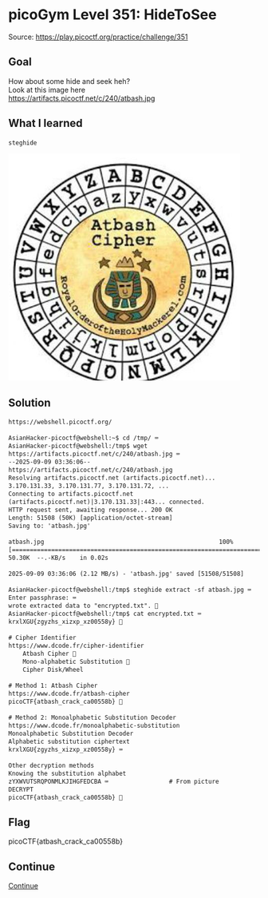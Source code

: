# picoGym Level 351: HideToSee
Source: https://play.picoctf.org/practice/challenge/351

## Goal
How about some hide and seek heh?<br>
Look at this image here<br>
https://artifacts.picoctf.net/c/240/atbash.jpg

## What I learned
```
steghide
```

![alt text](../static/atbash.jpg "pico351")

## Solution
```
https://webshell.picoctf.org/

AsianHacker-picoctf@webshell:~$ cd /tmp/ ⌨️
AsianHacker-picoctf@webshell:/tmp$ wget https://artifacts.picoctf.net/c/240/atbash.jpg ⌨️
--2025-09-09 03:36:06--  https://artifacts.picoctf.net/c/240/atbash.jpg
Resolving artifacts.picoctf.net (artifacts.picoctf.net)... 3.170.131.33, 3.170.131.77, 3.170.131.72, ...
Connecting to artifacts.picoctf.net (artifacts.picoctf.net)|3.170.131.33|:443... connected.
HTTP request sent, awaiting response... 200 OK
Length: 51508 (50K) [application/octet-stream]
Saving to: 'atbash.jpg'

atbash.jpg                                                 100%[======================================================================================================================================>]  50.30K  --.-KB/s    in 0.02s   

2025-09-09 03:36:06 (2.12 MB/s) - 'atbash.jpg' saved [51508/51508]

AsianHacker-picoctf@webshell:/tmp$ steghide extract -sf atbash.jpg ⌨️
Enter passphrase: ⌨️
wrote extracted data to "encrypted.txt". 👀
AsianHacker-picoctf@webshell:/tmp$ cat encrypted.txt ⌨️
krxlXGU{zgyzhs_xizxp_xz00558y} 👀

# Cipher Identifier 
https://www.dcode.fr/cipher-identifier
    Atbash Cipher 👀
    Mono-alphabetic Substitution 👀
    Cipher Disk/Wheel

# Method 1: Atbash Cipher
https://www.dcode.fr/atbash-cipher
picoCTF{atbash_crack_ca00558b} 🔐

# Method 2: Monoalphabetic Substitution Decoder
https://www.dcode.fr/monoalphabetic-substitution
Monoalphabetic Substitution Decoder
Alphabetic substitution ciphertext
krxlXGU{zgyzhs_xizxp_xz00558y} ⌨️

Other decryption methods
Knowing the substitution alphabet
zYXWVUTSRQPONMLKJIHGFEDCBA ⌨️                 # From picture
DECRYPT
picoCTF{atbash_crack_ca00558b} 🔐
```

## Flag
picoCTF{atbash_crack_ca00558b}

## Continue
[Continue](./picoGym0289.md)